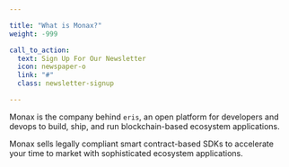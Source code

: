 ```yaml
---

title: "What is Monax?"
weight: -999

call_to_action:
  text: Sign Up For Our Newsletter
  icon: newspaper-o
  link: "#"
  class: newsletter-signup

---
```


Monax is the company behind `eris`, an open platform for developers and devops to build, ship, and run blockchain-based ecosystem applications.

Monax sells legally compliant smart contract-based SDKs to accelerate your time to market with sophisticated ecosystem applications.